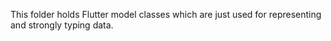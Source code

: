 This folder holds Flutter model classes which are just used for representing and strongly typing data.